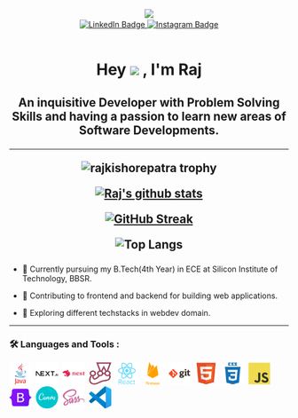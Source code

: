 <div id="header" align="center">
  <img src="https://media.giphy.com/media/qEqiI3Oq7vBkoE236M/giphy.gif" width="250"/>
  <div id="badges">
    <a href="https://www.linkedin.com/in/raj-kishore-patra-247044213/">
      <img src="https://img.shields.io/badge/LinkedIn-blue?style=for-the-badge&logo=linkedin&logoColor=white" alt="LinkedIn Badge"/>
    </a>
    <a href="https://www.instagram.com/__.rajkishore.__/">
      <img src="https://img.shields.io/badge/Instagram-red?logo=instagram&logoColor=white&style=for-the-badge" alt="Instagram Badge"/>
    </a>
  </div>
  <img src="https://komarev.com/ghpvc/?username=rajkishorepatra&style=flat-square&color=blue" alt=""/>
  <h1>
    Hey 
    <img src="https://media.giphy.com/media/hvRJCLFzcasrR4ia7z/giphy.gif" width="30px"/>
    , I'm Raj
  </h1>
</div>


<div align="center">
  <h2>An inquisitive Developer with Problem Solving Skills and having a passion to learn new areas of Software Developments.
    
---

<p align="center"><img src="https://github-profile-trophy.vercel.app/?username=rajkishorepatra" alt="rajkishorepatra trophy" /></p>

  [![Raj's github stats](https://github-readme-stats.vercel.app/api?username=rajkishorepatra)](https://github.com/anuraghazra/github-readme-stats)
  
  [![GitHub Streak](http://github-readme-streak-stats.herokuapp.com?user=rajkishorepatra&theme=dark&background=000000)](https://git.io/streak-stats)

  
  ![Top Langs](https://github-readme-stats.vercel.app/api/top-langs/?username=rajkishorepatra&layout=compact&theme=vision-friendly-dark)
</div>
  
###

- :memo: Currently pursuing my B.Tech(4th Year) in ECE at Silicon Institute of Technology, BBSR.
  
- :telescope: Contributing to frontend and backend for building web applications.

- :seedling: Exploring different techstacks in webdev domain.

---

### :hammer_and_wrench: Languages and Tools :
  <div>
  <img src="https://github.com/devicons/devicon/blob/master/icons/java/java-original-wordmark.svg" title="Java" alt="Java" width="40" height="40"/>&nbsp;
    <img src="https://github.com/devicons/devicon/blob/master/icons/nextjs/nextjs-original-wordmark.svg" title="NextJs" width="40" height="40"/>&nbsp;
    <img src="https://github.com/devicons/devicon/blob/master/icons/nestjs/nestjs-plain-wordmark.svg" title="NestJs" width="40" height="40"/>&nbsp;
    <img src="https://github.com/devicons/devicon/blob/master/icons/jest/jest-plain.svg" title="Jest" width="40" height="40"/>&nbsp;
  <img src="https://github.com/devicons/devicon/blob/master/icons/react/react-original-wordmark.svg" title="React" alt="React" width="40" height="40"/>&nbsp;
  <img src="https://github.com/devicons/devicon/blob/master/icons/firebase/firebase-plain-wordmark.svg" title="Firebase" alt="Firebase" width="40" height="40"/>&nbsp;
  <img src="https://github.com/devicons/devicon/blob/master/icons/git/git-original-wordmark.svg" title="Git" **alt="Git" width="40" height="40"/>&nbsp;
  <img src="https://github.com/devicons/devicon/blob/master/icons/html5/html5-original.svg" title="HTML5" alt="HTML" width="40" height="40"/>&nbsp;
  <img src="https://github.com/devicons/devicon/blob/master/icons/css3/css3-plain-wordmark.svg"  title="CSS3" alt="CSS" width="40" height="40"/>&nbsp;
  <img src="https://github.com/devicons/devicon/blob/master/icons/javascript/javascript-original.svg" title="JavaScript" alt="JavaScript" width="40" height="40"/>&nbsp;
  <img src="https://github.com/devicons/devicon/blob/master/icons/bootstrap/bootstrap-original.svg" title="Git" **alt="Git" width="40" height="40"/>&nbsp;
  <img src="https://github.com/devicons/devicon/blob/master/icons/canva/canva-original.svg" title="Git" **alt="Git" width="40" height="40"/>&nbsp;
  <img src="https://github.com/devicons/devicon/blob/master/icons/sass/sass-original.svg" title="Git" **alt="Git" width="40" height="40"/>&nbsp;
  <img src="https://github.com/devicons/devicon/blob/master/icons/vscode/vscode-original.svg" title="Git" **alt="Git" width="40" height="40"/>    
</div>
